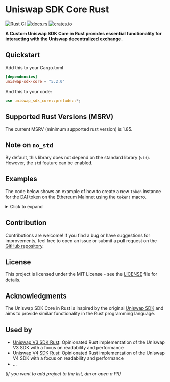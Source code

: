 # Uniswap SDK Core Rust

[![Rust CI](https://github.com/malik672/uniswap-sdk-core-rust/actions/workflows/rust.yml/badge.svg)](https://github.com/malik672/uniswap-sdk-core-rust/actions/workflows/rust.yml)
[![docs.rs](https://img.shields.io/docsrs/uniswap-sdk-core)](https://docs.rs/uniswap-sdk-core/latest)
[![crates.io](https://img.shields.io/crates/v/uniswap-sdk-core.svg)](https://crates.io/crates/uniswap-sdk-core)

**A Custom Uniswap SDK Core in Rust provides essential functionality for interacting with the Uniswap decentralized
exchange.**

## Quickstart

Add this to your Cargo.toml

```toml
[dependencies]
uniswap-sdk-core = "5.2.0"
```

And this to your code:

```rust
use uniswap_sdk_core::prelude::*;
```

## Supported Rust Versions (MSRV)

<!--
When updating this, also update:
- clippy.toml
- Cargo.toml
- .github/workflows/rust.yml
-->

The current MSRV (minimum supported rust version) is 1.85.

## Note on `no_std`

By default, this library does not depend on the standard library (`std`). However, the `std` feature can be enabled.

## Examples

The code below shows an example of how to create a new `Token` instance for the DAI token on the Ethereum Mainnet using
the `token!` macro.

<details>
  <summary>Click to expand</summary>

```rust,ignore
// Import necessary preludes and token macro
use uniswap_sdk_core::{prelude::*, token};

// Define the chain ID, address, decimals, symbol, and name for the token
const CHAIN_ID: u64 = 1; // Ethereum Mainnet
const TOKEN_ADDRESS: &str = "0x6B175474E89094C44Da98b954EedeAC495271d0F"; // DAI Token Address
const DECIMALS: u8 = 18;
const SYMBOL: &str = "DAI";
const NAME: &str = "Dai Stablecoin";

// Use the `token!` macro to create a new `Token` instance
let dai_token = token!(CHAIN_ID, TOKEN_ADDRESS, DECIMALS, SYMBOL, NAME);

// Example usage of the `Token` methods
println!("Token Address: {}", dai_token.address());
println!("Is Native: {}", dai_token.is_native());

// Example of comparing two tokens
let another_dai_token = token!(CHAIN_ID, TOKEN_ADDRESS, DECIMALS, SYMBOL, NAME);
println!("Are the tokens equal? {}", dai_token.equals(&another_dai_token));

// Example of sorting tokens
let another_token = token!(CHAIN_ID, "0000000000000000000000000000000000000002", DECIMALS, "ETH", "Ethereum");
match dai_token.sorts_before( & another_token) {
Ok(true) => println ! ("DAI sorts before ETH"),
Ok(false) => println ! ("DAI does not sort before ETH"),
Err(e) => println ! ("Error comparing tokens: {:?}", e),
}
```

This example demonstrates how to create a `Token` instance for DAI on the Ethereum Mainnet using the `token!` macro.

It then prints the token's address and checks if it's a native token (which it isn't, so it prints false).

It also compares the DAI token with another DAI token instance to show that two instances of the same token are
considered equal.

Finally, it attempts to sort the DAI token before an Ethereum token, which should print that DAI sorts before ETH,
assuming the addresses are correctly set up for this comparison.

Remember to replace "0x6B175474E89094C44Da98b954EedeAC495271d0F" with the actual address of the DAI token you're working
with, and adjust the CHAIN_ID if you're working on a different network (e.g., a testnet).

</details>

## Contribution

Contributions are welcome! If you find a bug or have suggestions for improvements, feel free to open an issue or submit
a pull request on the [GitHub repository](https://github.com/malik672/uniswap-sdk-core-rust).

## License

This project is licensed under the MIT License - see the [LICENSE](./LICENSE) file for details.

## Acknowledgments

The Uniswap SDK Core in Rust is inspired by the original [Uniswap SDK](https://github.com/Uniswap/sdk-core) and aims to
provide similar functionality in the Rust programming language.

## Used by

- [Uniswap V3 SDK Rust](https://github.com/shuhuiluo/uniswap-v3-sdk-rs): Opinionated Rust implementation of the Uniswap
  V3 SDK with a focus on readability and performance
- [Uniswap V4 SDK Rust](https://github.com/shuhuiluo/uniswap-v4-sdk-rs): Opinionated Rust implementation of the Uniswap
  V4 SDK with a focus on readability and performance
- ...

*(If you want to add project to the list, dm or open a PR)*

<!-- Auto-update: 2025-10-03T11:54:00.790747 -->

<!-- Auto-update: 2025-10-05T12:56:26.391938 -->

<!-- Auto-update: 2025-10-06T10:00:37.774286 -->
